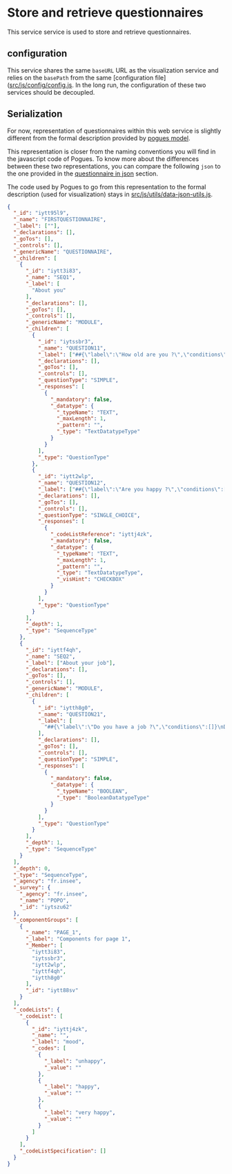 # Store and retrieve questionnaires

This service service is used to store and retrieve questionnaires.

## configuration

This service shares the same `baseURL` URL as the visualization service and relies on the `basePath` from the same [configuration file]([src/js/config/config.js](https://github.com/InseeFr/Pogues/blob/master/src/js/config/config.js). In the long run, the configuration of these two services should be decoupled.

## Serialization

For now, representation of questionnaires within this web service is slightly different from the formal description provided by [pogues model](./schema.md). 

This representation is closer from the naming conventions you will find in the javascript code of Pogues. To know more about the differences between these two representations, you can compare the following `json` to the one provided in the [questionnaire in json](/doc/remote-apis/questionnaire-json.md) section.

The code used by Pogues to go from this representation to the formal description (used for visualization) stays in [src/js/utils/data-json-utils.js](https://github.com/InseeFr/Pogues/blob/master/src/js/utils/data-json-utils.js).


```json
{
  "_id": "iytt95l9",
  "_name": "FIRSTQUESTIONNAIRE",
  "_label": [""],
  "_declarations": [],
  "_goTos": [],
  "_controls": [],
  "_genericName": "QUESTIONNAIRE",
  "_children": [
    {
      "_id": "iytt3i83",
      "_name": "SEQ1",
      "_label": [
        "About you"
      ],
      "_declarations": [],
      "_goTos": [],
      "_controls": [],
      "_genericName": "MODULE",
      "_children": [
        {
          "_id": "iytssbr3",
          "_name": "QUESTION11",
          "_label": ["##{\"label\":\"How old are you ?\",\"conditions\":[]}\nHow old are you ?"],
          "_declarations": [],
          "_goTos": [],
          "_controls": [],
          "_questionType": "SIMPLE",
          "_responses": [
            {
              "_mandatory": false,
              "_datatype": {
                "_typeName": "TEXT",
                "_maxLength": 1,
                "_pattern": "",
                "_type": "TextDatatypeType"
              }
            }
          ],
          "_type": "QuestionType"
        },
        {
          "_id": "iytt2wlp",
          "_name": "QUESTION12",
          "_label": ["##{\"label\":\"Are you happy ?\",\"conditions\":[]}\nAre you happy ?"],
          "_declarations": [],
          "_goTos": [],
          "_controls": [],
          "_questionType": "SINGLE_CHOICE",
          "_responses": [
            {
              "_codeListReference": "iyttj4zk",
              "_mandatory": false,
              "_datatype": {
                "_typeName": "TEXT",
                "_maxLength": 1,
                "_pattern": "",
                "_type": "TextDatatypeType",
                "_visHint": "CHECKBOX"
              }
            }
          ],
          "_type": "QuestionType"
        }
      ],
      "_depth": 1,
      "_type": "SequenceType"
    },
    {
      "_id": "iyttf4qh",
      "_name": "SEQ2",
      "_label": ["About your job"],
      "_declarations": [],
      "_goTos": [],
      "_controls": [],
      "_genericName": "MODULE",
      "_children": [
        {
          "_id": "iytth8g0",
          "_name": "QUESTION21",
          "_label": [
            "##{\"label\":\"Do you have a job ?\",\"conditions\":[]}\nDo you have a job ?"
          ],
          "_declarations": [],
          "_goTos": [],
          "_controls": [],
          "_questionType": "SIMPLE",
          "_responses": [
            {
              "_mandatory": false,
              "_datatype": {
                "_typeName": "BOOLEAN",
                "_type": "BooleanDatatypeType"
              }
            }
          ],
          "_type": "QuestionType"
        }
      ],
      "_depth": 1,
      "_type": "SequenceType"
    }
  ],
  "_depth": 0,
  "_type": "SequenceType",
  "_agency": "fr.insee",
  "_survey": {
    "_agency": "fr.insee",
    "_name": "POPO",
    "_id": "iytszu62"
  },
  "_componentGroups": [
    {
      "_name": "PAGE_1",
      "_label": "Components for page 1",
      "_Member": [
        "iytt3i83",
        "iytssbr3",
        "iytt2wlp",
        "iyttf4qh",
        "iytth8g0"
      ],
      "_id": "iytt88sv"
    }
  ],
  "_codeLists": {
    "_codeList": [
      {
        "_id": "iyttj4zk",
        "_name": "",
        "_label": "mood",
        "_codes": [
          {
            "_label": "unhappy",
            "_value": ""
          },
          {
            "_label": "happy",
            "_value": ""
          },
          {
            "_label": "very happy",
            "_value": ""
          }
        ]
      }
    ],
    "_codeListSpecification": []
  }
}
```